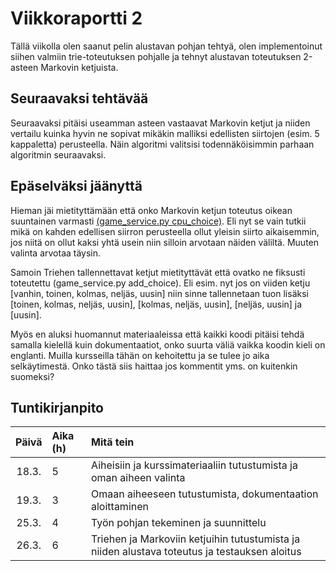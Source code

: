 # Viikkoraportti 2

Tällä viikolla olen saanut pelin alustavan pohjan tehtyä, olen implementoinut siihen valmiin trie-toteutuksen pohjalle ja tehnyt alustavan toteutuksen 2-asteen Markovin ketjuista.

## Seuraavaksi tehtävää

Seuraavaksi pitäisi useamman asteen vastaavat Markovin ketjut ja niiden vertailu kuinka hyvin ne sopivat mikäkin malliksi edellisten siirtojen (esim. 5 kappaletta) perusteella. Näin algoritmi valitsisi todennäköisimmin parhaan algoritmin seuraavaksi.

## Epäselväksi jäänyttä

Hieman jäi mietityttämään että onko Markovin ketjun toteutus oikean suuntainen varmasti [(game_service.py cpu_choice)](https://github.com/hhautajarvi/kps-tekoaly/blob/main/src/services/game_service.py). Eli nyt se vain tutkii mikä on kahden edellisen siirron perusteella ollut yleisin siirto aikaisemmin, jos niitä on ollut kaksi yhtä usein niin silloin arvotaan näiden väliltä. Muuten valinta arvotaa täysin.

Samoin Triehen tallennettavat ketjut mietityttävät että ovatko ne fiksusti toteutettu (game_service.py add_choice). Eli esim. nyt jos on viiden ketju [vanhin, toinen, kolmas, neljäs, uusin] niin sinne tallennetaan tuon lisäksi [toinen, kolmas, neljäs, uusin], [kolmas, neljäs, uusin], [neljäs, uusin] ja [uusin].

Myös en aluksi huomannut materiaaleissa että kaikki koodi pitäisi tehdä samalla kielellä kuin dokumentaatiot, onko suurta väliä vaikka koodin kieli on englanti. Muilla kursseilla tähän on kehoitettu ja se tulee jo aika selkäytimestä. Onko tästä siis haittaa jos kommentit yms. on kuitenkin suomeksi?

## Tuntikirjanpito

|Päivä| Aika (h) | Mitä tein |
| :----:|:-----| :-----|
|18.3.| 5 | Aiheisiin ja kurssimateriaaliin tutustumista ja oman aiheen valinta|
|19.3.| 3 | Omaan aiheeseen tutustumista, dokumentaation aloittaminen|
|25.3.| 4 | Työn pohjan tekeminen ja suunnittelu|
|26.3.| 6 | Triehen ja Markoviin ketjuihin tutustumista ja niiden alustava toteutus ja testauksen aloitus|
